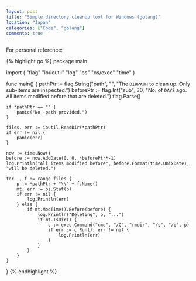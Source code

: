```yaml
---
layout: post
title: "Simple directory cleanup tool for Windows (golang)"
location: "Japan"
categories: ["Code", "golang"]
comments: true
---
```


For personal reference:

{% highlight go %}
package main

import (
    "flag"
    "io/ioutil"
    "log"
    "os"
    "os/exec"
    "time"
)

func main() {
    pathPtr := flag.String("path", "", "The `DIRPATH` to clean up. Only sub-items are inspected.")
    beforePtr := flag.Int("sub", 30, "No. of `DAYS` ago. All items modified before that are deleted.")
    flag.Parse()

    if *pathPtr == "" {
        panic("No -path provided.")
    }

    files, err := ioutil.ReadDir(*pathPtr)
    if err != nil {
        panic(err)
    }

    now := time.Now()
    before := now.AddDate(0, 0, *beforePtr*-1)
    log.Println("All items modified before", before.Format(time.UnixDate), "will be deleted.")

    for _, f := range files {
        p := *pathPtr + "\\" + f.Name()
        mt, err := os.Stat(p)
        if err != nil {
            log.Println(err)
        } else {
            if mt.ModTime().Before(before) {
                log.Println("Deleting", p, "...")
                if mt.IsDir() {
                    c := exec.Command("cmd", "/C", "rmdir", "/s", "/q", p)
                    if err := c.Run(); err != nil {
                        log.Println(err)
                    }
                }
            }
        }
    }
}
{% endhighlight %}
